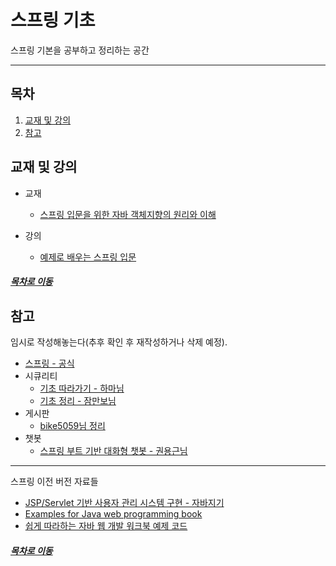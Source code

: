 스프링 기초
=====
스프링 기본을 공부하고 정리하는 공간
- - -
## 목차
1. [교재 및 강의](#교재-및-강의)
2. [참고](#참고)

## 교재 및 강의
* 교재
	* [스프링 입문을 위한 자바 객체지향의 원리와 이해](./book/oop_for_spring_jmkim)

* 강의
	* [예제로 배우는 스프링 입문](https://github.com/nara1030/spring-basic/blob/master/lecture/spring_basic_ksbaek/%EC%98%88%EC%A0%9C%EB%A1%9C%20%EB%B0%B0%EC%9A%B0%EB%8A%94%20%EC%8A%A4%ED%94%84%EB%A7%81%20%EC%9E%85%EB%AC%B8.md)

##### [목차로 이동](#목차)

## 참고
임시로 작성해놓는다(추후 확인 후 재작성하거나 삭제 예정).

* [스프링 - 공식](https://github.com/spring-projects)
* 시큐리티
	* [기초 따라가기 - 하마님](https://hamait.tistory.com/325)
	* [기초 정리 - 잠만보님](https://okky.kr/article/382738)
* 게시판
	* [bike5059님 정리](https://github.com/bike5059/Bizspring)
* 챗봇
	* [스프링 부트 기반 대화형 챗봇 - 권용근님](https://github.com/kingbbode/spring-boot-chatbot)
	
- - -
스프링 이전 버전 자료들

* [JSP/Servlet 기반 사용자 관리 시스템 구현 - 자바지기](https://github.com/slipp/jwp-slipp)
* [Examples for Java web programming book](https://github.com/eomjinyoung/JavaWebProgramming)
* [쉽게 따라하는 자바 웹 개발 워크북 예제 코드](https://github.com/keesun/legacy-sample)

##### [목차로 이동](#목차)